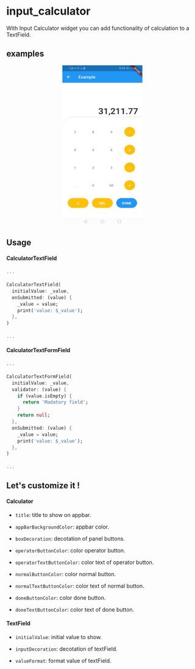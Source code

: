 # input_calculator

With Input Calculator widget you can add functionality of calculation to a TextField.

## examples

<p align="center">
<img src="https://raw.githubusercontent.com/Gperez88/input_calculator/master/images/screen_shot.png" width="210" height="420" hspace="20"/>
</p>

## Usage

#### CalculatorTextField

```dart
...

CalculatorTextField(
  initialValue: _value,
  onSubmitted: (value) {
    _value = value;
    print('value: $_value');
  },
)

...
```

#### CalculatorTextFormField

```dart
...

CalculatorTextFormField(
  initialValue: _value,
  validator: (value) {
    if (value.isEmpty) {
      return 'Madatory field';
    }
    return null;
  }, 
  onSubmitted: (value) {
    _value = value;
    print('value: $_value');
  },
)

...
```

## Let's customize it !

#### Calculator

- `title`: title to show on appbar.
  
- `appBarBackgroundColor`: appbar color.

- `boxDecoration`: decotation of panel buttons.
  
- `operatorButtonColor`: color operator button.
  
- `operatorTextButtonColor`: color text of operator button.

- `normalButtonColor`: color normal button.
  
- `normalTextButtonColor`: color text of normal button.

- `doneButtonColor`: color done button.
  
- `doneTextButtonColor`: color text of done button.

#### TextField

- `initialValue`: initial value to show.

- `inputDecoration`: decotation of textField.
  
- `valueFormat`: format value of textField.

